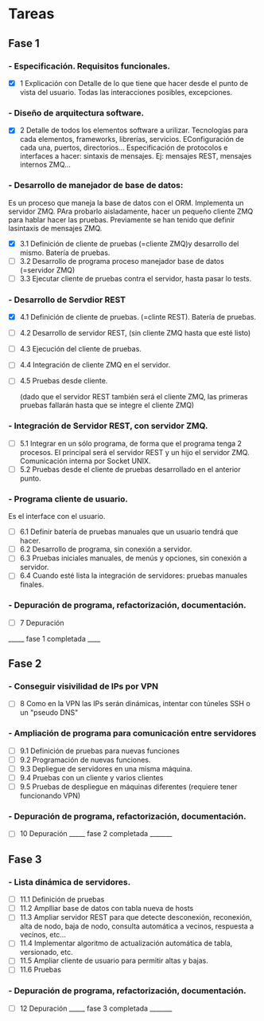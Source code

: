 
# Tareas
## Fase 1

### - Especificación. Requisitos funcionales.
- [x] 1 Explicación con Detalle de lo que tiene que hacer desde el punto de vista del usuario. Todas las interacciones posibles, excepciones.
	
### - Diseño de arquitectura software.
- [x] 2 Detalle de todos los elementos software a urilizar. Tecnologías para cada elementos, frameworks, librerías, servicios. EConfiguración de cada una, puertos, directorios... Especificación de protocolos e interfaces a hacer: sintaxis de mensajes. Ej: mensajes REST, mensajes internos ZMQ...
	
### - Desarrollo de manejador de base de datos:
	
  Es un proceso que maneja la base de datos con el ORM. Implementa un servidor ZMQ. PAra probarlo aisladamente, hacer un pequeño cliente ZMQ para hablar hacer las pruebas. Previamente se han tenido que definir lasintaxis de mensajes ZMQ.
- [x] 3.1 Definición de cliente de pruebas (=cliente ZMQ)y desarrollo del mismo. Batería de pruebas.
- [ ] 3.2 Desarrollo de programa proceso manejador base de datos (=servidor ZMQ)
- [ ] 3.3 Ejecutar cliente de pruebas contra el servidor, hasta pasar lo tests.
	
### -  Desarrollo de Servdior REST
- [x] 4.1 Definición de cliente de pruebas. (=clinte REST). Batería de pruebas.
- [ ] 4.2 Desarrollo de servidor REST, (sin cliente ZMQ hasta que esté listo)
- [ ] 4.3 Ejecución del cliente de pruebas.
- [ ] 4.4 Integración de cliente ZMQ en el servidor.
- [ ] 4.5 Pruebas desde cliente.
      
	(dado que el servidor REST también será el cliente ZMQ, las primeras pruebas fallarán hasta que se integre el cliente ZMQ)
	
### -  Integración de Servidor REST, con servidor ZMQ.
- [ ] 5.1 Integrar en un sólo programa, de forma que el programa tenga 2 procesos. El principal será el servidor REST y un hijo el servidor ZMQ. Comunicación interna por Socket UNIX.
- [ ] 5.2 Pruebas desde el cliente de pruebas desarrollado en el anterior punto.
	
### -  Programa cliente de usuario.

Es el interface con el usuario.
- [ ] 6.1 Definir batería de pruebas manuales que un usuario tendrá que hacer.
- [ ] 6.2 Desarrollo de programa, sin conexión a servidor.
- [ ] 6.3 Pruebas iniciales manuales, de menús y opciones, sin conexión a servidor.
- [ ] 6.4 Cuando esté lista la integración de servidores: pruebas manuales finales.
	
### - Depuración de programa, refactorización, documentación.
- [ ] 7 Depuración
	
_____ fase 1 completada ____	

## Fase 2
### - Conseguir visivilidad de IPs por VPN
- [ ]	8 Como en la VPN las IPs serán dinámicas, intentar con túneles SSH o un "pseudo DNS"
	
### - Ampliación de programa para comunicación entre servidores
- [ ]	9.1 Definición de pruebas para nuevas funciones
- [ ]	9.2 Programación de nuevas funciones.
- [ ]	9.3 Depliegue de servidores en una misma máquina.
- [ ]	9.4 Pruebas con un cliente y varios clientes
- [ ]	9.5 Pruebas de despliegue en máquinas diferentes (requiere tener funcionando VPN)

### - Depuración de programa, refactorización, documentación.
- [ ] 	10 Depuración
_____ 	fase 2 completada _______
## Fase 3
### - Lista dinámica de servidores.
- [ ] 11.1 Definición de pruebas
- [ ] 11.2 Amplliar base de datos con tabla nueva de hosts
- [ ] 11.3 Ampliar servidor REST para que detecte desconexión, reconexión, alta de nodo, baja de nodo, consulta automática a vecinos, respuesta a vecinos, etc...
- [ ] 11.4 Implementar algoritmo de actualización automática de tabla, versionado, etc.
- [ ] 11.5 Ampliar cliente de usuario para permitir altas y bajas.
- [ ] 11.6 Pruebas
	
### - Depuración de programa, refactorización, documentación.
- [ ] 12 Depuración
_____ 	fase 3 completada _______
	
